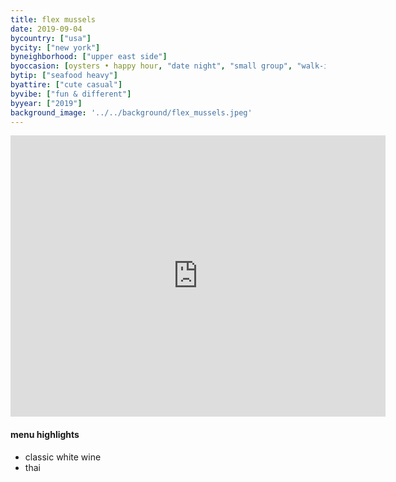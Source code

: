 ```yaml
---
title: flex mussels
date: 2019-09-04
bycountry: ["usa"]
bycity: ["new york"]
byneighborhood: ["upper east side"]
byoccasion: [oysters • happy hour, "date night", "small group", "walk-in • last minute"]
bytip: ["seafood heavy"]
byattire: ["cute casual"]
byvibe: ["fun & different"]
byyear: ["2019"]
background_image: '../../background/flex_mussels.jpeg'
---
```


<iframe src="https://www.google.com/maps/embed?pb=!1m18!1m12!1m3!1d48369.10409526171!2d-74.04009914141596!3d40.738507082190246!2m3!1f0!2f0!3f0!3m2!1i1024!2i768!4f13.1!3m3!1m2!1s0x89c259961c52c001%3A0x11d6e0810117396b!2sFlex%20Mussels!5e0!3m2!1sen!2sus!4v1701224474491!5m2!1sen!2sus" width="600" height="450" style="border:0;" allowfullscreen="" loading="lazy" referrerpolicy="no-referrer-when-downgrade"></iframe>

#### menu highlights
* classic white wine
* thai
